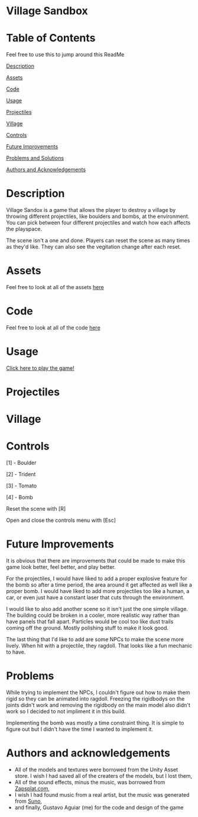 # Village Sandbox

# Table of Contents
Feel free to use this to jump around this ReadMe

[Description](#Description)

[Assets](#Assets)

[Code](#Code)

[Usage](#Usage)

[Projectiles](#Projectiles)

[Village](#Village)

[Controls](#Controls)

[Future Improvements](#Future-Improvements)

[Problems and Solutions](#Problems-and-Solutions)

[Authors and Acknowledgements](#Authors-and-Acknowledgements)

# Description

Village Sandox is a game that allows the player to destroy a village by throwing different projectiles, like boulders and bombs, at the environment. You can pick between four different projectiles and watch how each affects the playspace. 

The scene isn't a one and done. Players can reset the scene as many times as they'd like. They can also see the vegitation change after each reset.

# Assets

Feel free to look at all of the assets [here](https://github.com/FancyGoose08/Village-Sandbox/tree/main/Assets)

# Code

Feel free to look at all of the code [here](https://github.com/FancyGoose08/Village-Sandbox/tree/main/Assets/Scripts)

# Usage

[Click here to play the game!](https://fancygoose08.github.io/WebGL-Build)

# Projectiles

# Village

# Controls

[1] - Boulder

[2] - Trident

[3] - Tomato

[4] - Bomb

Reset the scene with [R]

Open and close the controls menu with [Esc]

# Future Improvements

It is obvious that there are improvements that could be made to make this game look better, feel better, and play better. 

For the projectiles, I would have liked to add a proper explosive feature for the bomb so after a time period, the area around it get affected as well like a proper bomb. I would have liked to add more projectiles too like a human, a car, or even just have a constant laser that cuts through the environment.

I would like to also add another scene so it isn't just the one simple village. The building could be broken in a cooler, more realistic way rather than have panels that fall apart. Particles would be cool too like dust trails coming off the ground. Mostly polishing stuff to make it look good. 

The last thing that I'd like to add are some NPCs to make the scene more lively. When hit with a projectile, they ragdoll. That looks like a fun mechanic to have.

# Problems

While trying to implement the NPCs, I couldn't figure out how to make them rigid so they can be animated into ragdoll. Freezing the rigidbodys on the joints didn't work and removing the rigidbody on the main model also didn't work so I decided to not impliment it in this build.

Implementing the bomb was mostly a time constraint thing. It is simple to figure out but I didn't have the time I wanted to implement it. 

# Authors and acknowledgements
- All of the models and textures were borrowed from the Unity Asset store. I wish I had saved all of the creaters of the models, but I lost them,
- All of the sound effects, minus the music, was borrowed from [Zapsplat.com](https://www.zapsplat.com),
- I wish I had found music from a real artist, but the music was generated from [Suno](suno.com),
- and finally, Gustavo Aguiar (me) for the code and design of the game
